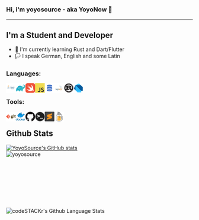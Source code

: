 ### Hi, i'm yoyosource - aka YoyoNow 👋

---

## I'm a Student and Developer

- 🌱 I'm currently learning Rust and Dart/Flutter
- 🏳 I speak German, English and some Latin

### Languages:
 <img align="left" alt="Java" width="26px" src="https://raw.githubusercontent.com/github/explore/80688e429a7d4ef2fca1e82350fe8e3517d3494d/topics/java/java.png" />
 <img align="left" alt="Gradle" width="26px" src="https://raw.githubusercontent.com/github/explore/80688e429a7d4ef2fca1e82350fe8e3517d3494d/topics/gradle/gradle.png" />
 <img align="left" alt="Swift" width="26px" src="https://raw.githubusercontent.com/github/explore/80688e429a7d4ef2fca1e82350fe8e3517d3494d/topics/swift/swift.png" />
 <img align="left" alt="JavaScript" width="26px" src="https://raw.githubusercontent.com/github/explore/80688e429a7d4ef2fca1e82350fe8e3517d3494d/topics/javascript/javascript.png" />
 <img align="left" alt="SQL" width="26px" src="https://raw.githubusercontent.com/github/explore/80688e429a7d4ef2fca1e82350fe8e3517d3494d/topics/sql/sql.png" />
 <img align="left" alt="MySQL" width="26px" src="https://raw.githubusercontent.com/github/explore/80688e429a7d4ef2fca1e82350fe8e3517d3494d/topics/mysql/mysql.png" />
 <img align="left" alt="Rust" width="26px" src="https://raw.githubusercontent.com/github/explore/80688e429a7d4ef2fca1e82350fe8e3517d3494d/topics/rust/rust.png" />
 <img align="left" alt="Dart" width="26px" src="https://github.com/github/explore/blob/5fb7090e81b4a51ac3118180147bb4542c1d7eaf/topics/dart/dart.png" />
<br />

### Tools:
 <img align="left" alt="Git" width="26px" src="https://raw.githubusercontent.com/github/explore/80688e429a7d4ef2fca1e82350fe8e3517d3494d/topics/git/git.png" />
 <img align="left" alt="Docker" width="26px" src="https://raw.githubusercontent.com/github/explore/80688e429a7d4ef2fca1e82350fe8e3517d3494d/topics/docker/docker.png" />
 <img align="left" alt="GitHub" width="26px" src="https://raw.githubusercontent.com/github/explore/78df643247d429f6cc873026c0622819ad797942/topics/github/github.png" />
 <img align="left" alt="Terminal" width="26px" src="https://raw.githubusercontent.com/github/explore/80688e429a7d4ef2fca1e82350fe8e3517d3494d/topics/terminal/terminal.png" />
 <img align="left" alt="Sublime" width="26px" src="https://raw.githubusercontent.com/github/explore/80688e429a7d4ef2fca1e82350fe8e3517d3494d/topics/sublime-text/sublime-text.png" />
 <img align="left" alt="Homebrew" width="26px" src="https://raw.githubusercontent.com/github/explore/80688e429a7d4ef2fca1e82350fe8e3517d3494d/topics/homebrew/homebrew.png" />


<br />

## Github Stats

<!--<img align="left" alt="codeSTACKr's Github Stats" src="https://github-readme-stats.codestackr.vercel.app/api?username=yoyosource&show_icons=true&hide_border=true&theme=dark" />-->
[![YoyoSource's GitHub stats](https://github-readme-stats.vercel.app/api?username=yoyosource)](https://github.com/anuraghazra/github-readme-stats)
<br><img align="left" src="https://github-readme-streak-stats.herokuapp.com/?user=yoyosource" alt="yoyosource" />
<br><br><br><br><br><br><br><br><br><img align="left" alt="codeSTACKr's Github Language Stats" src="https://github-readme-stats.vercel.app/api/top-langs/?username=yoyosource&show_icons=true&hide_border=true&theme=dark" />

